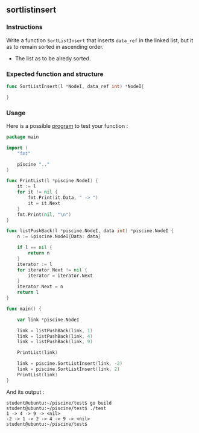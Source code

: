 ## sortlistinsert

### Instructions

Write a function `SortListInsert` that inserts `data_ref` in the linked list, but it as to remain sorted in ascending order.

- The list as to be alredy sorted.

### Expected function and structure

```go
func SortListInsert(l *NodeI, data_ref int) *NodeI{

}
```

### Usage

Here is a possible [program](TODO-LINK) to test your function :

```go
package main

import (
	"fmt"

	piscine ".."
)

func PrintList(l *piscine.NodeI) {
	it := l
	for it != nil {
		fmt.Print(it.Data, " -> ")
		it = it.Next
	}
	fmt.Print(nil, "\n")
}

func listPushBack(l *piscine.NodeI, data int) *piscine.NodeI {
	n := &piscine.NodeI{Data: data}

	if l == nil {
		return n
	}
	iterator := l
	for iterator.Next != nil {
		iterator = iterator.Next
	}
	iterator.Next = n
	return l
}

func main() {

	var link *piscine.NodeI

	link = listPushBack(link, 1)
	link = listPushBack(link, 4)
	link = listPushBack(link, 9)

	PrintList(link)

	link = piscine.SortListInsert(link, -2)
	link = piscine.SortListInsert(link, 2)
	PrintList(link)
}
```

And its output :

```console
student@ubuntu:~/piscine/test$ go build
student@ubuntu:~/piscine/test$ ./test
1 -> 4 -> 9 -> <nil>
-2 -> 1 -> 2 -> 4 -> 9 -> <nil>
student@ubuntu:~/piscine/test$
```
